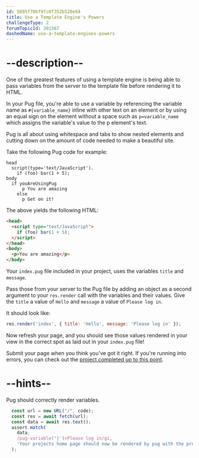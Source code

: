 ```yaml
---
id: 5895f70bf9fc0f352b528e64
title: Use a Template Engine's Powers
challengeType: 2
forumTopicId: 301567
dashedName: use-a-template-engines-powers
---
```


# --description--

One of the greatest features of using a template engine is being able to pass variables from the server to the template file before rendering it to HTML.

In your Pug file, you're able to use a variable by referencing the variable name as `#{variable_name}` inline with other text on an element or by using an equal sign on the element without a space such as `p=variable_name` which assigns the variable's value to the p element's text.

Pug is all about using whitespace and tabs to show nested elements and cutting down on the amount of code needed to make a beautiful site.

Take the following Pug code for example: 
 
```pug
head
  script(type='text/JavaScript').
    if (foo) bar(1 + 5);
body
  if youAreUsingPug
      p You are amazing
    else
      p Get on it!
```

The above yields the following HTML:

```html
<head>
  <script type="text/JavaScript">
    if (foo) bar(1 + 5);
  </script>
</head>
<body>
  <p>You are amazing</p>
</body>
```

Your `index.pug` file included in your project, uses the variables `title` and `message`.

Pass those from your server to the Pug file by adding an object as a second argument to your `res.render` call with the variables and their values. Give the `title` a value of `Hello` and `message` a value of `Please log in`.

It should look like:

```JavaScript
res.render('index', { title: 'Hello', message: 'Please log in' });
```

Now refresh your page, and you should see those values rendered in your view in the correct spot as laid out in your `index.pug` file!

Submit your page when you think you've got it right. If you're running into errors, you can check out the <a href="https://forum.freecodecamp.org/t/advanced-node-and-express/567135#use-a-template-engines-power-2" target="_blank" rel="noopener noreferrer nofollow">project completed up to this point</a>.

# --hints--

Pug should correctly render variables.

```js
  const url = new URL("/", code);
  const res = await fetch(url);
  const data = await res.text();
  assert.match(
    data,
    /pug-variable("|')>Please log in/gi,
    'Your projects home page should now be rendered by pug with the projects .pug file unaltered'
  );
```

